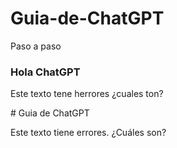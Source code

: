 # Guia-de-ChatGPT
Paso a paso
<html>
<h3> Hola ChatGPT </h3>

<p>Este texto tene herrores ¿cuales ton? </p>
# Guia de ChatGPT

<p>Este texto tiene errores. ¿Cuáles son?</p>
</html>
